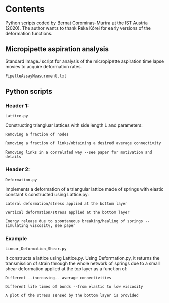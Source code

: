  
# Contents

Python scripts coded by Bernat Corominas-Murtra at the IST Austria (2020).
The author wants to thank Réka Kórei for early versions of the deformation functions.
 
## Micropipette aspiration analysis

Standard ImageJ script for analysis of the micropipette aspiration time lapse movies to acquire deformation rates.

    PipetteAssayMeasurement.txt

## Python scripts

### Header 1:

    Lattice.py 

Constructing triangluar lattices with side length L and parameters:

    Removing a fraction of nodes

    Removing a fraction of links/obtaining a desired average connectivity

    Removing links in a correlated way --see paper for motivation and details

### Header 2:

    Deformation.py

Implements a deformation of a triangular lattice made of springs with elastic constant k 
constructed using Lattice.py:
 
    Lateral deformation/stress applied at the bottom layer

    Vertical deformation/stress applied at the bottom layer

    Energy release due to spontaneous breaking/healing of springs --simulating viscosity, see paper

### Example

    Linear_Deformation_Shear.py

It constructs a lattice using Lattice.py. Using Deformation.py, it returns 
the transmission of strain through the whole network of springs due to a small shear deformation 
applied at the top layer as a function of:

    Different --increasing-- average connectivities
   
    Different life times of bonds --from elastic to low viscosity

    A plot of the stress sensed by the bottom layer is provided
